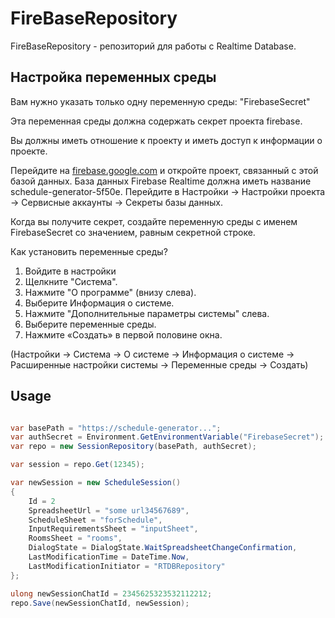 # FireBaseRepository

FireBaseRepository - репозиторий для работы с Realtime Database.

## Настройка переменных среды

Вам нужно указать только одну переменную среды:
"FirebaseSecret"

Эта переменная среды должна содержать секрет проекта firebase.

Вы должны иметь отношение к проекту и иметь доступ к информации о проекте.

Перейдите на [firebase.google.com](https://firebase.google.com/) и откройте проект, связанный с этой базой данных. База
данных Firebase Realtime должна иметь название schedule-generator-5f50e. Перейдите в Настройки -> Настройки проекта ->
Сервисные аккаунты -> Секреты базы данных.

Когда вы получите секрет, создайте переменную среды с именем FirebaseSecret со значением, равным секретной строке.

Как установить переменные среды?

1. Войдите в настройки
1. Щелкните "Система".
1. Нажмите "О программе" (внизу слева).
1. Выберите Информация о системе.
1. Нажмите "Дополнительные параметры системы" слева.
1. Выберите переменные среды.
1. Нажмите «Создать» в первой половине окна.

(Настройки -> Система -> О системе -> Информация о системе -> Расширенные настройки системы -> Переменные среды ->
Создать)

## Usage

```csharp

var basePath = "https://schedule-generator...";
var authSecret = Environment.GetEnvironmentVariable("FirebaseSecret");
var repo = new SessionRepository(basePath, authSecret);

var session = repo.Get(12345);

var newSession = new ScheduleSession()
{
    Id = 2
    SpreadsheetUrl = "some url34567689",
    ScheduleSheet = "forSchedule",
    InputRequirementsSheet = "inputSheet",
    RoomsSheet = "rooms",
    DialogState = DialogState.WaitSpreadsheetChangeConfirmation,
    LastModificationTime = DateTime.Now,
    LastModificationInitiator = "RTDBRepository"
};

ulong newSessionChatId = 2345625323532112212;
repo.Save(newSessionChatId, newSession);
```
